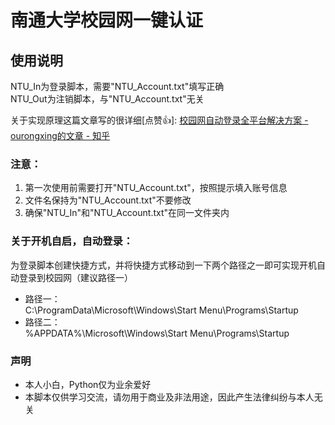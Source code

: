 # 南通大学校园网一键认证

## 使用说明

NTU_In为登录脚本，需要"NTU_Account.txt"填写正确  
NTU_Out为注销脚本，与"NTU_Account.txt"无关  

关于实现原理这篇文章写的很详细[点赞👍]:
[校园网自动登录全平台解决方案 - ourongxing的文章 - 知乎](https://zhuanlan.zhihu.com/p/364016452)

### 注意：
1. 第一次使用前需要打开"NTU_Account.txt"，按照提示填入账号信息
2. 文件名保持为"NTU_Account.txt"不要修改
3. 确保"NTU_In"和"NTU_Account.txt"在同一文件夹内


### 关于开机自启，自动登录：

为登录脚本创建快捷方式，并将快捷方式移动到一下两个路径之一即可实现开机自动登录到校园网（建议路径一）  
- 路径一：  
C:\ProgramData\Microsoft\Windows\Start Menu\Programs\Startup  
- 路径二：  
%APPDATA%\Microsoft\Windows\Start Menu\Programs\Startup  


### 声明
- 本人小白，Python仅为业余爱好
- 本脚本仅供学习交流，请勿用于商业及非法用途，因此产生法律纠纷与本人无关
